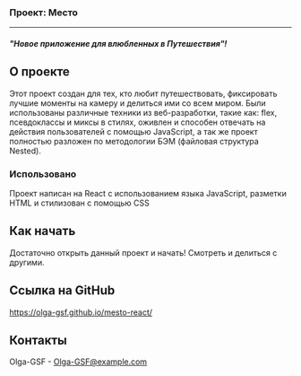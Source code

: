 ### **Проект: Место**
--------------------------
#### *"Новое приложение для влюбленных в Путешествия"!*

## О проекте
Этот проект создан для тех, кто любит путешествовать, фиксировать лучшие моменты на камеру и делиться ими со всем миром.
Были использованы различные техники из веб-разработки, такие как: flex, псевдоклассы и миксы в стилях, оживлен и способен отвечать на действия пользователей с помощью JavaScript, а так же проект полностью разложен по методологии БЭМ (файловая структура Nested).

### Использовано
Проект написан на React с использованием языка JavaScript, разметки HTML и стилизован с помощью CSS

## Как начать

Достаточно открыть данный проект и начать! Смотреть и делиться с другими.

## Ссылка на GitHub

https://olga-gsf.github.io/mesto-react/

## Контакты

Olga-GSF - Olga-GSF@example.com